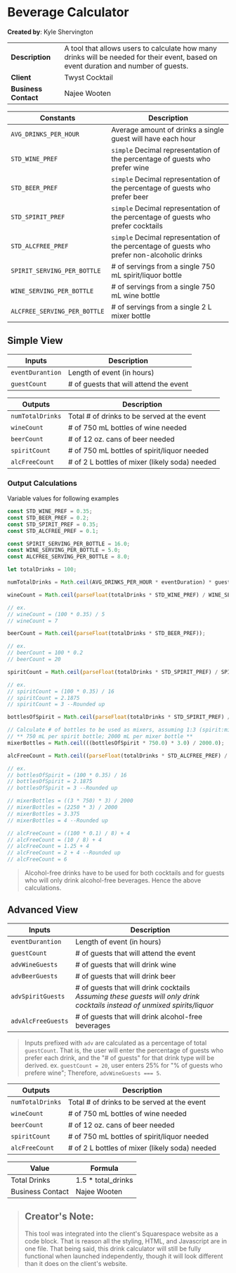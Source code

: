 # Beverage Calculator

**Created by**: Kyle Shervington

|  |  |
|---|---|
| **Description** | A tool that allows users to calculate how many drinks will be needed for their event, based on event duration and number of guests. |
| **Client** | Twyst Cocktail |
| **Business Contact** | Najee Wooten |

| Constants | Description |
|---|---|
| `AVG_DRINKS_PER_HOUR` | Average amount of drinks a single guest will have each hour |
| `STD_WINE_PREF` | `simple` Decimal representation of the percentage of guests who prefer wine |
| `STD_BEER_PREF` | `simple` Decimal representation of the percentage of guests who prefer beer |
| `STD_SPIRIT_PREF` | `simple` Decimal representation of the percentage of guests who prefer cocktails |
| `STD_ALCFREE_PREF` | `simple` Decimal representation of the percentage of guests who prefer non-alcoholic drinks |
| `SPIRIT_SERVING_PER_BOTTLE` | # of servings from a single 750 mL spirit/liquor bottle |
| `WINE_SERVING_PER_BOTTLE` | # of servings from a single 750 mL wine bottle |
| `ALCFREE_SERVING_PER_BOTTLE` | # of servings from a single 2 L mixer bottle |

## Simple View

| Inputs | Description |
|---|---|
| `eventDurantion` | Length of event (in hours) |
| `guestCount` | # of guests that will attend the event |

| Outputs | Description |
|---|---|
| `numTotalDrinks` | Total # of drinks to be served at the event |
| `wineCount` | # of 750 mL bottles of wine needed |
| `beerCount` | # of 12 oz. cans of beer needed |
| `spiritCount` | # of 750 mL bottles of spirit/liquor needed |
| `alcFreeCount` | # of 2 L bottles of mixer (likely soda) needed |

### Output Calculations

Variable values for following examples
```javascript
const STD_WINE_PREF = 0.35;
const STD_BEER_PREF = 0.2;
const STD_SPIRIT_PREF = 0.35;
const STD_ALCFREE_PREF = 0.1;

const SPIRIT_SERVING_PER_BOTTLE = 16.0;
const WINE_SERVING_PER_BOTTLE = 5.0;
const ALCFREE_SERVING_PER_BOTTLE = 8.0;

let totalDrinks = 100;
```

```javascript
numTotalDrinks = Math.ceil(AVG_DRINKS_PER_HOUR * eventDuration) * guestCount;
```

```javascript
wineCount = Math.ceil(parseFloat(totalDrinks * STD_WINE_PREF) / WINE_SERVING_PER_BOTTLE);

// ex.
// wineCount = (100 * 0.35) / 5
// wineCount = 7
```

```javascript
beerCount = Math.ceil(parseFloat(totalDrinks * STD_BEER_PREF));

// ex.
// beerCount = 100 * 0.2
// beerCount = 20
```

```javascript
spiritCount = Math.ceil(parseFloat(totalDrinks * STD_SPIRIT_PREF) / SPIRIT_SERVING_PER_BOTTLE);

// ex.
// spiritCount = (100 * 0.35) / 16
// spiritCount = 2.1875
// spiritCount = 3 --Rounded up
```

```javascript
bottlesOfSpirit = Math.ceil(parseFloat(totalDrinks * STD_SPIRIT_PREF) / SPIRIT_SERVING_PER_BOTTLE);

// Calculate # of bottles to be used as mixers, assuming 1:3 (spirit:mixer) ratio for cocktails
// ** 750 mL per spirit bottle; 2000 mL per mixer bottle **
mixerBottles = Math.ceil(((bottlesOfSpirit * 750.0) * 3.0) / 2000.0);

alcFreeCount = Math.ceil((parseFloat(totalDrinks * STD_ALCFREE_PREF) / ALCFREE_SERVING_PER_BOTTLE)) + mixerBottles;

// ex.
// bottlesOfSpirit = (100 * 0.35) / 16
// bottlesOfSpirit = 2.1875
// bottlesOfSpirit = 3 --Rounded up

// mixerBottles = ((3 * 750) * 3) / 2000
// mixerBottles = (2250 * 3) / 2000
// mixerBottles = 3.375
// mixerBottles = 4 --Rounded up

// alcFreeCount = ((100 * 0.1) / 8) + 4
// alcFreeCount = (10 / 8) + 4
// alcFreeCount = 1.25 + 4
// alcFreeCount = 2 + 4 --Rounded up
// alcFreeCount = 6
```
> Alcohol-free drinks have to be used for both cocktails and for guests who will only drink alcohol-free beverages. Hence the above calculations.

## Advanced View

| Inputs | Description |
|---|---|
| `eventDurantion` | Length of event (in hours) |
| `guestCount` | # of guests that will attend the event |
| `advWineGuests` | # of guests that will drink wine |
| `advBeerGuests` | # of guests that will drink beer |
| `advSpiritGuests` | # of guests that will drink cocktails</br> _Assuming these guests will only drink cocktails instead of unmixed spirits/liquor_ |
| `advAlcFreeGuests` | # of guests that will drink alcohol-free beverages |

> Inputs prefixed with `adv` are calculated as a percentage of total `guestCount`. That is, the user will enter the percentage of guests who prefer each drink, and the "# of guests" for that drink type will be derived. ex. `guestCount = 20`, user enters 25% for "% of guests who prefere wine"; Therefore, `advWineGuests === 5`.

| Outputs | Description |
|---|---|
| `numTotalDrinks` | Total # of drinks to be served at the event |
| `wineCount` | # of 750 mL bottles of wine needed |
| `beerCount` | # of 12 oz. cans of beer needed |
| `spiritCount` | # of 750 mL bottles of spirit/liquor needed |
| `alcFreeCount` | # of 2 L bottles of mixer (likely soda) needed |

| Value | Formula |
|---|---|
| Total Drinks | 1.5 * total_drinks |
| Business Contact | Najee Wooten |

> ## Creator's Note:
> 
> This tool was integrated into the client's Squarespace website as a code block.
> That is reason all the styling, HTML, and Javascript are in one file.
> That being said, this drink calculator will still be fully functional when launched
> independently, though it will look different than it does on the client's website.
